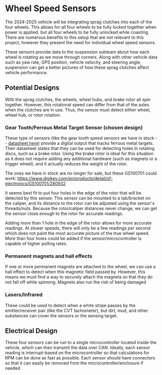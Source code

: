 # Wheel Speed Sensors

The 2024-2025 vehicle will be integrating sprag clutches into each of the four wheels. This allows for all four wheels to be fully locked together when power is applied, but all four wheels to be fully unlocked while coasting. There are numerous benefits to this setup that are not relevant to this project, however they present the need for individual wheel speed sensors.

These sensors provide data to the suspension subteam about how each wheel is rotating as we move through corners. Along with other vehicle data such as yaw rate, GPS position, vehicle velocity, and steering angle, suspension can get a better pictures of how these sprag clutches affect vehicle performance. 

## Potential Designs

With the sprag clutches, the wheels, wheel hubs, and brake rotor all spin together. However, this rotational speed can differ from that of the axles when the clutches are in use. Thus, the sensor must detect either wheel, wheel hub, or rotor rotation.

### Gear Tooth/Ferrous Metal Target Sensor (chosen design)

These type of sensors (like the gear tooth speed sensors we have in stock -- [datasheet here](https://www.jameco.com/Jameco/Products/ProdDS/512401.pdf)) provide a digital output that tracks ferrous metal targets. Their datasheet states that they can be used for detecting holes in rotating discs, such as a brake rotor. Using the brake rotor is ideal for this situation as it does not require adding any additional hardware (such as magnets or a trigger wheel), and it actually reduces the weight of the rotor.

The ones we have in stock are no longer for sale, but these GS100701 could work: https://www.digikey.com/en/products/detail/zf-electronics/GS100701/280932

It seems best fit to put four holes in the edge of the rotor that will be detected by this sensor. This sensor can be mounted to a tab/bracket on the caliper, and its distance to the rotor can be adjusted using the sensor's threads/nuts. Because the rotor/caliper distances never change, we can get the sensor close enough to the rotor for accurate readings. 

Adding more than 1 hole in the edge of the rotor allows for more accurate readings. At slower speeds, there will only be a few readings per second which does not paint the most accurate picture of the true wheel speed. More than four holes could be added if the sensor/microcontroller is capable of higher polling rates.

### Permanent magnets and hall effects

If one or more permanent magnets are attached to the wheel, we can use a hall effect to detect when this magnetic field passed by. However, this means we must find a way to securely attach the magnets so that they do not fall off while spinning. Magnets also run the risk of being damaged

### Lasers/Infrared

These could be used to detect when a white stripe passes by the emitter/receiver pair (like the CVT tachometer), but dirt, mud, and other substances can cover the sensors or the sensing target.

## Electrical Design

These four sensors can be run to a single microcontroller located inside the vehicle, which can then transmit the data over CAN. Ideally, each sensor reading is interrupt-based on the microcontroller so that calculations for RPM can be done as fast as possible. Each sensor should have connectors so that it can easily be removed from the microcontroller/enclosure if needed
